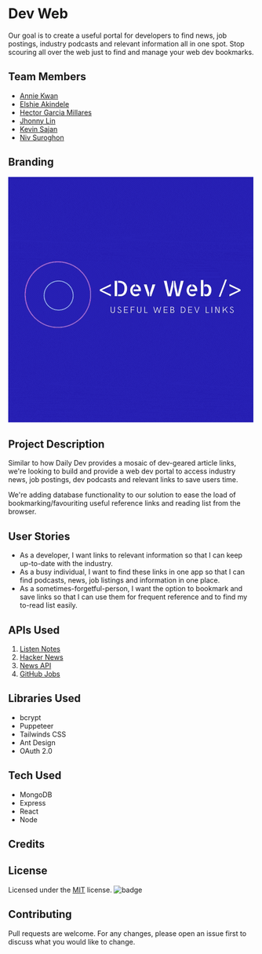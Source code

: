 # Dev Web

Our goal is to create a useful portal for developers to find news, job postings, industry podcasts and relevant information all in one spot. Stop scouring all over the web just to find and manage your web dev bookmarks. 

## Team Members

* [Annie Kwan](https://github.com/akwanmtl)
* [Elshie Akindele](https://github.com/elshie21)
* [Hector Garcia Millares](https://github.com/hector-gm)
* [Jhonny Lin](https://github.com/Jlin72)
* [Kevin Sajan](https://github.com/kevsaj)
* [Niv Suroghon](https://github.com/nsuroghon)

## Branding
![Dev Web Logo](client/src/assets/images/Dev_Web.gif)

## Project Description

Similar to how Daily Dev provides a mosaic of dev-geared article links, we're looking to build and provide a web dev portal to access industry news, job postings, dev podcasts and relevant links to save users time.

We're adding database functionality to our solution to ease the load of bookmarking/favouriting useful reference links and reading list from the browser.

## User Stories
- As a developer, I want links to relevant information so that I can keep up-to-date with the industry.
- As a busy individual, I want to find these links in one app so that I can find podcasts, news, job listings and information in one place.
- As a sometimes-forgetful-person, I want the option to bookmark and save links so that I can use them for frequent reference and to find my to-read list easily.

## APIs Used

1. [Listen Notes](https://www.listennotes.com/api/docs)
2. [Hacker News](https://github.com/HackerNews/API)
3. [News API](https://newsapi.org/docs)
4. [GitHub Jobs](https://jobs.github.com/api)

## Libraries Used

* bcrypt
* Puppeteer
* Tailwinds CSS
* Ant Design
* OAuth 2.0

## Tech Used

* MongoDB
* Express
* React
* Node

## Credits

## License

Licensed under the [MIT](https://choosealicense.com/licenses/mit/) license.
![badge](https://img.shields.io/badge/license-mit-brightgreen)

## Contributing

Pull requests are welcome. For any changes, please open an issue first to discuss what you would like to change.



